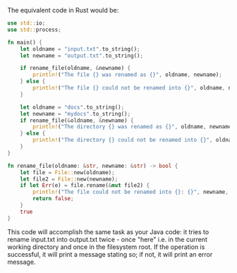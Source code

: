 The equivalent code in Rust would be:

```rust
use std::io;
use std::process;

fn main() {
    let oldname = "input.txt".to_string();
    let newname = "output.txt".to_string();

    if rename_file(oldname, &newname) {
        println!("The file {} was renamed as {}", oldname, newname);
    } else {
        println!("The file {} could not be renamed into {}", oldname, newname);
    }

    let oldname = "docs".to_string();
    let newname = "mydocs".to_string();
    if rename_file(&oldname, &newname) {
        println!("The directory {} was renamed as {}", oldname, newname);
    } else {
        println!("The directory {} could not be renamed into {}", oldname, newname);
    }
}

fn rename_file(oldname: &str, newname: &str) -> bool {
    let file = File::new(oldname);
    let file2 = File::new(newname);
    if let Err(e) = file.rename(&mut file2) {
        println!("The file could not be renamed into {}: {}", newname, e);
        return false;
    }
    true
}
```
This code will accomplish the same task as your Java code: it tries to rename input.txt into output.txt twice - once "here" i.e. in the current working directory and once in the filesystem root. If the operation is successful, it will print a message stating so; if not, it will print an error message.
